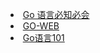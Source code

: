 - ​    [Go 语言必知必会](https://golang.dbwu.tech/)  
- ​    [GO-WEB](https://go.sai.show/)  
- ​    [Go语言101](https://gfw.go101.org/)  
